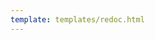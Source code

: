 ```yaml
---
template: templates/redoc.html
---
```


<redoc spec-url="{{base_path}}/apis/organization-apis/restapis/organization-user-share.yaml" theme='{{redoc_theme}}'></redoc>
